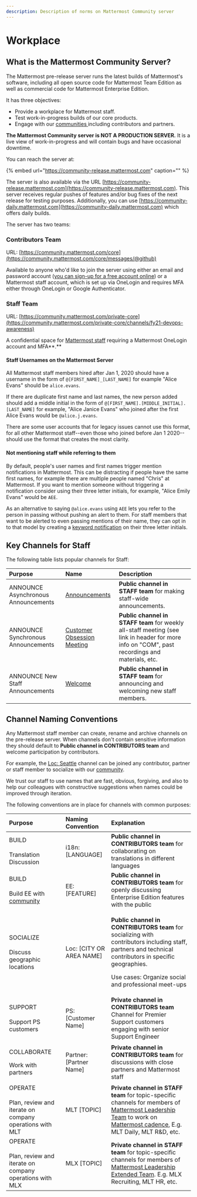 ```yaml
---
description: Description of norms on Mattermost Community server
---
```


# Workplace

## What is the Mattermost Community Server?

The Mattermost pre-release server runs the latest builds of Mattermost's software, including all open source code for Mattermost Team Edition as well as commercial code for Mattermost Enterprise Edition.

It has three objectives:

* Provide a workplace for Mattermost staff.
* Test work-in-progress builds of our core products.
* Engage with our [communities ](../../contributors/contributors/community.md)including contributors and partners.

**The Mattermost Community server is NOT A PRODUCTION SERVER.** It is a live view of work-in-progress and will contain bugs and have occasional downtime.

You can reach the server at:

{% embed url="https://community-release.mattermost.com" caption="" %}

The server is also available via the URL [https://community-release.mattermost.com](https://community-release.mattermost.com). This server receives regular pushes of features and/or bug fixes of the next release for testing purposes. Additionally, you can use [https://community-daily.mattermost.com](https://community-daily.mattermost.com) which offers daily builds. 

The server has two teams:

### **Contributors Team**

URL: [https://community.mattermost.com/core](https://community.mattermost.com/core/messages/@github)

Available to anyone who'd like to join the server using either an email and password account \([you can sign-up for a free account online](https://community.mattermost.com/signup_user_complete)\) or a Mattermost staff account, which is set up via OneLogin and requires MFA either through OneLogin or Google Authenticator.

### **Staff Team**

URL: [https://community.mattermost.com/private-core](https://community.mattermost.com/private-core/channels/fy21-devops-awareness)

A confidential space for [Mattermost staff](../../contributors/contributors/community.md#mattermost-staff) requiring a Mattermost OneLogin account and MFA**.**

#### Staff Usernames on the Mattermost Server

All Mattermost staff members hired after Jan 1, 2020 should have a username in the form of `@[FIRST_NAME]_[LAST_NAME]` for example "Alice Evans" should be `alice.evans`.

If there are duplicate first name and last names, the new person added should add a middle initial in the form of `@[FIRST_NAME].[MIDDLE_INITIAL].[LAST_NAME]` for example, "Alice Janice Evans" who joined after the first Alice Evans would be `@alice.j.evans`.

There are some user accounts that for legacy issues cannot use this format, for all other Mattermost staff--even those who joined before Jan 1 2020--should use the format that creates the most clarity.

#### Not mentioning staff while referring to them

By default, people's user names and first names trigger mention notifications in Mattermost. This can be distracting if people have the same first names, for example there are multiple people named "Chris" at Mattermost. If you want to mention someone without triggering a notification consider using their three letter initials, for example, "Alice Emily Evans" would be `AEE`.

As an alternative to saying `@alice.evans` using `AEE` lets you refer to the person in passing without pushing an alert to them. For staff members that want to be alerted to even passing mentions of their name, they can opt in to that model by creating a [keyword notification](https://docs.mattermost.com/help/messaging/mentioning-teammates.html#words-that-trigger-mentions) on their three letter initials.

## Key Channels for Staff

The following table lists popular channels for Staff:

| Purpose | Name | Description |
| :--- | :--- | :--- |
| ANNOUNCE  Asynchronous Announcements | [Announcements](https://community.mattermost.com/private-core/channels/announcements) | **Public channel in STAFF team** for making staff-wide announcements. |
| ANNOUNCE  Synchronous Announcements | [Customer Obsession Meeting](https://handbook.mattermost.com/operations/operations/company-cadence\#customer-obsession-meeting-aka-com) | **Public channel in STAFF team** for weekly all-staff meeting \(see link in header for more info on "COM", past recordings and materials, etc. |
| ANNOUNCE  New Staff Announcements | [Welcome](https://community.mattermost.com/private-core/channels/welcome) | **Public channel in STAFF team** for announcing and welcoming new staff members. |

## Channel Naming Conventions

Any Mattermost staff member can create, rename and archive channels on the pre-release server. When channels don't contain sensitive information they should default to **Public channel in CONTRIBUTORS team** and welcome participation by contributors.

For example, the [Loc: Seattle](https://community.mattermost.com/core/channels/loc-seattle) channel can be joined any contributor, partner or staff member to socialize with our [community](../../contributors/contributors/community.md).

We trust our staff to use names that are fast, obvious, forgiving, and also to help our colleagues with constructive suggestions when names could be improved through iteration.

The following conventions are in place for channels with common purposes:

<table>
  <thead>
    <tr>
      <th style="text-align:left">Purpose</th>
      <th style="text-align:left">Naming Convention</th>
      <th style="text-align:left">Explanation</th>
    </tr>
  </thead>
  <tbody>
    <tr>
      <td style="text-align:left">BUILD
        <br />
        <br />Translation Discussion</td>
      <td style="text-align:left">i18n: [LANGUAGE]</td>
      <td style="text-align:left"><b>Public channel in CONTRIBUTORS team</b> for collaborating on translations
        in different languages</td>
    </tr>
    <tr>
      <td style="text-align:left">BUILD
        <br />
        <br />Build EE with <a href="../../contributors/contributors/community.md">community</a>
      </td>
      <td style="text-align:left">EE: [FEATURE]</td>
      <td style="text-align:left"><b>Public channel in CONTRIBUTORS team</b> for openly discussing Enterprise
        Edition features with the public</td>
    </tr>
    <tr>
      <td style="text-align:left">SOCIALIZE
        <br />
        <br />Discuss geographic locations</td>
      <td style="text-align:left">Loc: [CITY OR AREA NAME]</td>
      <td style="text-align:left">
        <p><b>Public channel in CONTRIBUTORS team</b> for socializing with contributors
          including staff, partners and technical contributors in specific geographies.</p>
        <p>Use cases: Organize social and professional meet-ups</p>
      </td>
    </tr>
    <tr>
      <td style="text-align:left">SUPPORT
        <br />
        <br />Support PS customers</td>
      <td style="text-align:left">PS: [Customer Name]</td>
      <td style="text-align:left"><b>Private channel in CONTRIBUTORS team</b> Channel for Premier Support
        customers engaging with senior Support Engineer</td>
    </tr>
    <tr>
      <td style="text-align:left">
        <p>COLLABORATE</p>
        <p>Work with partners</p>
      </td>
      <td style="text-align:left">Partner: [Partner Name]</td>
      <td style="text-align:left"><b>Private channel in CONTRIBUTORS team</b> for discussions with close
        partners and Mattermost staff</td>
    </tr>
    <tr>
      <td style="text-align:left">OPERATE
        <br />
        <br />Plan, review and iterate on company operations with MLT</td>
      <td style="text-align:left">MLT [TOPIC]</td>
      <td style="text-align:left"><b>Private channel in STAFF team</b> for topic-specific channels for members
        of <a href="groups.md#mattermost-leadership-team-mlt">Mattermost Leadership Team</a> to
        work on <a href="../operations/mlt-cadence/">Mattermost cadence</a>, E.g.
        MLT Daily, MLT R&amp;D, etc.</td>
    </tr>
    <tr>
      <td style="text-align:left">OPERATE
        <br />
        <br />Plan, review and iterate on company operations with MLX</td>
      <td style="text-align:left">MLX [TOPIC]</td>
      <td style="text-align:left"><b>Private channel in STAFF team</b> for topic-specific channels for members
        of <a href="groups.md#mattermost-leadership-team-extended-mxt">Mattermost Leadership Extended Team</a>.
        E.g. MLX Recruiting, MLT HR, etc.</td>
    </tr>
  </tbody>
</table>
